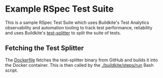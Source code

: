 # Example RSpec Test Suite

This is a sample RSpec Test Suite which uses Buildkite's Test Analytics 
observability and automation tooling to track test performance, reliability
and uses Buildkite's [test-splitter](https://github.com/buildkite/test-splitter)
to split the suite of tests. 

## Fetching the Test Splitter
The [Dockerfile](./Dockerfile) fetches the test-splitter binary from GitHub and
builds it into the Docker container. This is then called by the [./buildkite/steps/run](./buildkite/steps/run)
Bash script. 
